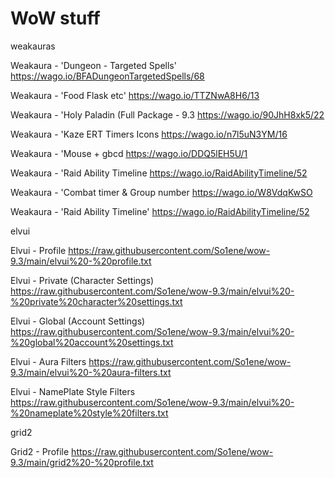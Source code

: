 # WoW stuff #

weakauras

Weakaura - 'Dungeon - Targeted Spells'
https://wago.io/BFADungeonTargetedSpells/68

Weakaura - 'Food Flask etc'
https://wago.io/TTZNwA8H6/13

Weakaura - 'Holy Paladin (Full Package - 9.3
https://wago.io/90JhH8xk5/22

Weakaura - 'Kaze ERT Timers Icons
https://wago.io/n7l5uN3YM/16

Weakaura - 'Mouse + gbcd
https://wago.io/DDQ5lEH5U/1

Weakaura - 'Raid Ability Timeline
https://wago.io/RaidAbilityTimeline/52

Weakaura - 'Combat timer & Group number
https://wago.io/W8VdqKwSO

Weakaura - 'Raid Ability Timeline'
https://wago.io/RaidAbilityTimeline/52

elvui

Elvui - Profile
https://raw.githubusercontent.com/So1ene/wow-9.3/main/elvui%20-%20profile.txt

Elvui - Private (Character Settings)
https://raw.githubusercontent.com/So1ene/wow-9.3/main/elvui%20-%20private%20character%20settings.txt

Elvui - Global (Account Settings)
https://raw.githubusercontent.com/So1ene/wow-9.3/main/elvui%20-%20global%20account%20settings.txt

Elvui - Aura Filters
https://raw.githubusercontent.com/So1ene/wow-9.3/main/elvui%20-%20aura-filters.txt

Elvui - NamePlate Style Filters
https://raw.githubusercontent.com/So1ene/wow-9.3/main/elvui%20-%20nameplate%20style%20filters.txt

grid2

Grid2 - Profile
https://raw.githubusercontent.com/So1ene/wow-9.3/main/grid2%20-%20profile.txt

